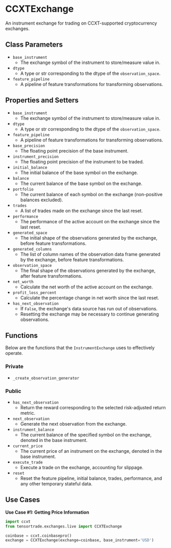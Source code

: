 # CCXTExchange

An instrument exchange for trading on CCXT-supported cryptocurrency exchanges.

## Class Parameters
* `base_instrument`
  * The exchange symbol of the instrument to store/measure value in.
* `dtype`
  * A type or str corresponding to the dtype of the `observation_space`.
* `feature_pipeline`
  * A pipeline of feature transformations for transforming observations.

## Properties and Setters

* `base_instrument`
  * The exchange symbol of the instrument to store/measure value in.
* `dtype`
  * A type or str corresponding to the dtype of the `observation_space`.
* `feature_pipeline`
  * A pipeline of feature transformations for transforming observations.
* `base_precision`
  * The floating point precision of the base instrument.
* `instrument_precision`
  * The floating point precision of the instrument to be traded.
* `initial_balance`
  * The initial balance of the base symbol on the exchange.
* `balance`
  * The current balance of the base symbol on the exchange.
* `portfolio`
  * The current balance of each symbol on the exchange (non-positive balances excluded).
* `trades`
  * A list of trades made on the exchange since the last reset.
* `performance`
  * The performance of the active account on the exchange since the last reset.
* `generated_space`
  * The initial shape of the observations generated by the exchange, before feature transformations.
* `generated_columns`
  * The list of column names of the observation data frame generated by the exchange, before feature transformations.
* `observation_space`
  * The final shape of the observations generated by the exchange, after feature transformations.
* `net_worth`
  * Calculate the net worth of the active account on the exchange.
* `profit_loss_percent`
  * Calculate the percentage change in net worth since the last reset.
* `has_next_observation`
  * If `False`, the exchange's data source has run out of observations.
  * Resetting the exchange may be necessary to continue generating observations.



## Functions

Below are the functions that the `InstrumentExchange` uses to effectively operate. 

### Private
* `_create_observation_generator`

### Public

* `has_next_observation`
  * Return the reward corresponding to the selected risk-adjusted return metric.
* `next_observation`
  * Generate the next observation from the exchange.
* `instrument_balance`
  * The current balance of the specified symbol on the exchange, denoted in the base instrument.
* `current_price`
  * The current price of an instrument on the exchange, denoted in the base instrument.
* `execute_trade`
  * Execute a trade on the exchange, accounting for slippage.
* `reset`
  * Reset the feature pipeline, initial balance, trades, performance, and any other temporary stateful data.


## Use Cases

**Use Case #1: Getting Price Information**

```python
import ccxt
from tensortrade.exchanges.live import CCXTExchange

coinbase = ccxt.coinbasepro()
exchange = CCXTExchange(exchange=coinbase, base_instrument='USD')
```